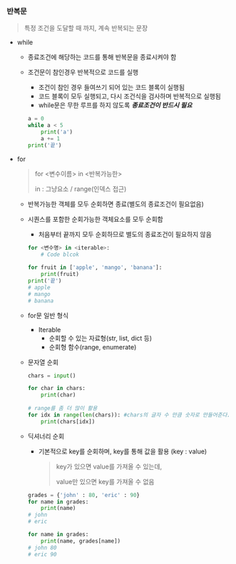 ### 반복문

> 특정 조건을 도달할 때 까지, 계속 반복되는 문장

- while

  - 종료조건에 해당하는 코드를 통해 반복문을 종료시켜야 함

  - 조건문이 참인경우 반복적으로 코드를 실행

    - 조건이 참인 경우 들여쓰기 되어 있는 코드 블록이 실행됨
    - 코드 블록이 모두 실행되고, 다시 조건식을 검사하며 반복적으로 실행됨
    - while문은 무한 루프를 하지 않도록 ***종료조건이 반드시 필요***

    ```python
    a = 0
    while a < 5
    	print('a')
        a += 1
    print('끝')
    ```

- for

  > for <변수이름> in <반복가능한>
  >
  > in : 그냥요소 / range(인덱스 접근)

  - 반복가능한 객체를 모두 순회하면 종료(별도의 종료조건이 필요없음)

  - 시퀀스를 포함한 순회가능한 객체요소를 모두 순회함

    - 처음부터 끝까지 모두 순회하므로 별도의 종료조건이 필요하지 않음

    ```python
    for <변수명> in <iterable>:
        # Code blcok
        
    for fruit in ['apple', 'mango', 'banana']:
        print(fruit)
    print('끝')
    # apple
    # mango
    # banana
    ```

  - for문 일반 형식

    - Iterable
      - 순회할 수 있는 자료형(str, list, dict 등)
      - 순회형 함수(range, enumerate)

  - 문자열 순회

    ```python
    chars = input()
    
    for char in chars:
        print(char)
        
    # range를 좀 더 많이 활용
    for idx in range(len(chars)): #chars의 글자 수 만큼 숫자로 만들어준다.
        print(chars[idx])
    ```

  - 딕셔너리 순회

    - 기본적으로 key를 순회하며, key를 통해 값을 활용 (key : value)

      > key가 있으면 value를 가져올 수 있는데,
      >
      > value만 있으면 key를 가져올 수 없음

    ```python
    grades = {'john' : 80, 'eric' : 90}
    for name in grades:
        print(name)
    # john
    # eric
    
    for name in grades:
        print(name, grades[name])
    # john 80
    # eric 90
    ```
